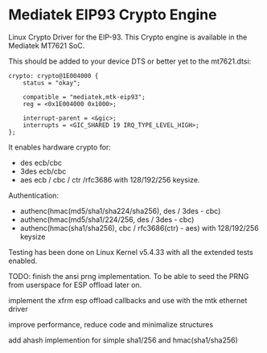 # Mediatek EIP93 Crypto Engine

Linux Crypto Driver for the EIP-93. This Crypto engine is
available in the Mediatek MT7621 SoC.

This should be added to your device DTS or better yet to the mt7621.dtsi:

	crypto: crypto@1E004000 {
		status = "okay";

		compatible = "mediatek,mtk-eip93";
		reg = <0x1E004000 0x1000>;

		interrupt-parent = <&gic>;
		interrupts = <GIC_SHARED 19 IRQ_TYPE_LEVEL_HIGH>;
	};

It enables hardware crypto for:
* des ecb/cbc
* 3des ecb/cbc
* aes ecb / cbc / ctr /rfc3686 with 128/192/256 keysize.


Authentication:
* authenc(hmac(md5/sha1/sha224/sha256), des / 3des - cbc)
* authenc(hmac(md5/sha1/224/256, des / 3des - cbc)
* authenc(hmac(sha1/sha256), cbc / rfc3686(ctr) - aes) with 128/192/256 keysize

Testing has been done on Linux Kernel v5.4.33 with all the extended tests enabled.

TODO:
finish the ansi prng implementation. To be able to seed the PRNG from userspace
for ESP offload later on.

implement the xfrm esp offload callbacks and use with the mtk ethernet driver

improve performance, reduce code and minimalize structures

add ahash implemention for simple sha1/256 and hmac(sha1/sha256)
